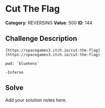 # Cut The Flag
**Category**: REVERSING
**Value**: 500
**ID**: 144

## Challenge Description
```
[https://spacegames3.itch.io/cut-the-flag](https://spacegames3.itch.io/cut-the-flag)

pwd: `bluehens`

-Inferno
```

## Solve
Add your solution notes here.
